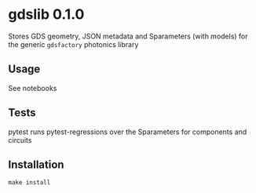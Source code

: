 # gdslib 0.1.0

Stores GDS geometry, JSON metadata and Sparameters (with models) for the generic `gdsfactory` photonics library

## Usage

See notebooks


## Tests

pytest runs pytest-regressions over the Sparameters for components and circuits


## Installation

`make install`
